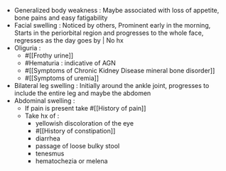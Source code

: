 - Generalized body weakness : Maybe associated with loss of appetite, bone pains and easy fatigability
- Facial swelling : Noticed by others, Prominent early in the morning, Starts in the periorbital region and progresses to the whole face, regresses as the day goes by | No hx
- Oliguria :
	- #[[Frothy urine]]
	- #Hematuria : indicative of AGN
	- #[[Symptoms of Chronic Kidney Disease mineral bone disorder]]
	- #[[Symptoms of uremia]]
- Bilateral leg swelling : Initially around the ankle joint, progresses to include the entire leg and maybe the abdomen
- Abdominal swelling :
	- If pain is present take #[[History of pain]]
	- Take hx of :
		- yellowish discoloration of the eye
		- #[[History of constipation]]
		- diarrhea
		- passage of loose bulky stool
		- tenesmus
		- hematochezia or melena
